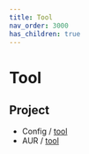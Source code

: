 ```yaml
---
title: Tool
nav_order: 3000
has_children: true
---
```



# Tool


## Project

* Config / [tool](https://github.com/samwhelp/ezarcher-adjustment/tree/main/project/ezarcher-adjustment-system/ezarcher-adjustment-packaging/pack/core/tool)
* AUR / [tool](https://github.com/samwhelp/ezarcher-adjustment/tree/main/project/ezarcher-adjustment-system/ezarcher-adjustment-packaging/pack/aur/tool)
